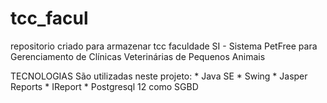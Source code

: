 # tcc_facul
repositorio criado para armazenar tcc faculdade SI - Sistema PetFree para Gerenciamento de Clínicas Veterinárias de Pequenos Animais


TECNOLOGIAS
  São utilizadas neste projeto:
     * Java SE
     * Swing
     * Jasper Reports
     * IReport
     * Postgresql 12 como SGBD
